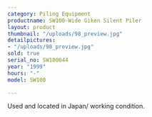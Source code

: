 ```yaml
---
category: Piling Equipment
productname: SW100-Wide Giken Silent Piler
layout: product
thumbnail: "/uploads/98_preview.jpg"
detailpictures:
- "/uploads/98_preview.jpg"
sold: true
serial_no: SW100044
year: "1999"
hours: "-"
model: SW100

---
```

Used and located in Japan/ working condition.